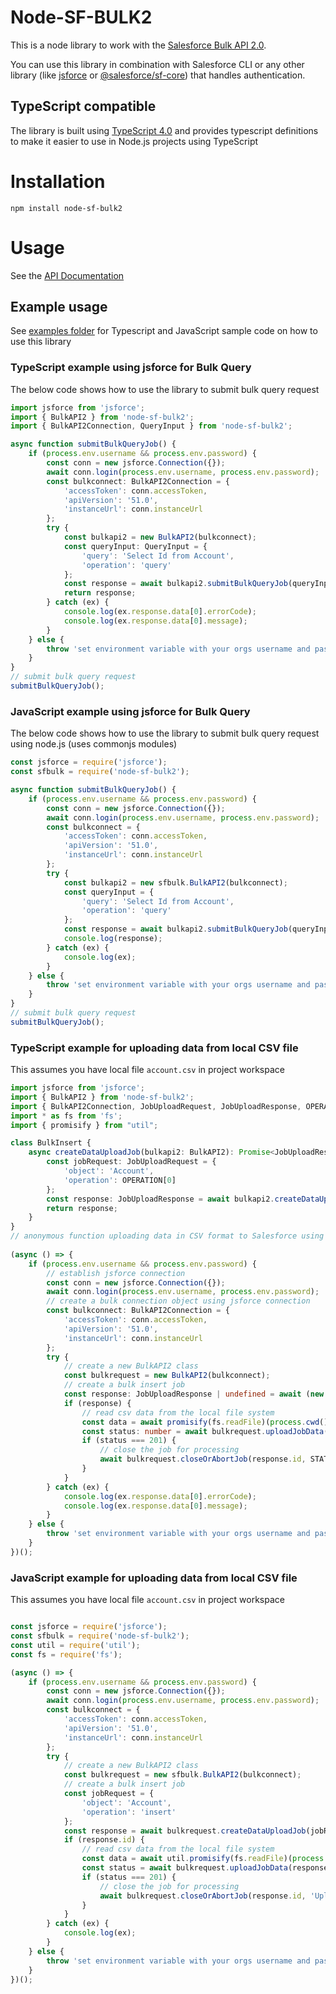 # Node-SF-BULK2

This is a node library to work with the [Salesforce Bulk API 2.0](https://developer.salesforce.com/docs/atlas.en-us.230.0.api_asynch.meta/api_bulk_v2/asynch_api_intro.htm).

You can use this library in combination with Salesforce CLI or any other library (like [jsforce](https://jsforce.github.io/document/) or [@salesforce/sf-core](https://github.com/forcedotcom/sfdx-core)) that handles authentication.

## TypeScript compatible

The library is built using [TypeScript 4.0](https://www.typescriptlang.org/) and provides typescript definitions to make it easier to use in Node.js projects using TypeScript

# Installation

`npm install node-sf-bulk2`

# Usage

See the [API Documentation](https://msrivastav13.github.io/node-sf-bulk2/modules.html)

## Example usage

See [examples folder](/examples) for Typescript and JavaScript sample code on how to use this library

### TypeScript example using jsforce for Bulk Query

The below code shows how to use the library to submit bulk query request

```typescript
import jsforce from 'jsforce';
import { BulkAPI2 } from 'node-sf-bulk2';
import { BulkAPI2Connection, QueryInput } from 'node-sf-bulk2';

async function submitBulkQueryJob() {
    if (process.env.username && process.env.password) {
        const conn = new jsforce.Connection({});
        await conn.login(process.env.username, process.env.password);
        const bulkconnect: BulkAPI2Connection = {
            'accessToken': conn.accessToken,
            'apiVersion': '51.0',
            'instanceUrl': conn.instanceUrl
        };
        try {
            const bulkapi2 = new BulkAPI2(bulkconnect);
            const queryInput: QueryInput = {
                'query': 'Select Id from Account',
                'operation': 'query'
            };
            const response = await bulkapi2.submitBulkQueryJob(queryInput);
            return response;
        } catch (ex) {
            console.log(ex.response.data[0].errorCode);
            console.log(ex.response.data[0].message);
        }
    } else {
        throw 'set environment variable with your orgs username and password'
    }
}
// submit bulk query request
submitBulkQueryJob();
```
### JavaScript example using jsforce for Bulk Query

The below code shows how to use the library to submit bulk query request using node.js (uses commonjs modules)

```javascript
const jsforce = require('jsforce');
const sfbulk = require('node-sf-bulk2');

async function submitBulkQueryJob() {
    if (process.env.username && process.env.password) {
        const conn = new jsforce.Connection({});
        await conn.login(process.env.username, process.env.password);
        const bulkconnect = {
            'accessToken': conn.accessToken,
            'apiVersion': '51.0',
            'instanceUrl': conn.instanceUrl
        };
        try {
            const bulkapi2 = new sfbulk.BulkAPI2(bulkconnect);
            const queryInput = {
                'query': 'Select Id from Account',
                'operation': 'query'
            };
            const response = await bulkapi2.submitBulkQueryJob(queryInput);
            console.log(response);
        } catch (ex) {
            console.log(ex);
        }
    } else {
        throw 'set environment variable with your orgs username and password'
    }
}
// submit bulk query request
submitBulkQueryJob();
```

### TypeScript example for uploading data from local CSV file


This assumes you have local file `account.csv` in project workspace

```typescript
import jsforce from 'jsforce';
import { BulkAPI2 } from 'node-sf-bulk2';
import { BulkAPI2Connection, JobUploadRequest, JobUploadResponse, OPERATION, STATE } from 'node-sf-bulk2';
import * as fs from 'fs';
import { promisify } from "util";

class BulkInsert {
    async createDataUploadJob(bulkapi2: BulkAPI2): Promise<JobUploadResponse | undefined> {
        const jobRequest: JobUploadRequest = {
            'object': 'Account',
            'operation': OPERATION[0]
        };
        const response: JobUploadResponse = await bulkapi2.createDataUploadJob(jobRequest);
        return response;
    }
}
// anonymous function uploading data in CSV format to Salesforce using Bulk V2
 
(async () => {
    if (process.env.username && process.env.password) {
        // establish jsforce connection
        const conn = new jsforce.Connection({});
        await conn.login(process.env.username, process.env.password);
        // create a bulk connection object using jsforce connection
        const bulkconnect: BulkAPI2Connection = {
            'accessToken': conn.accessToken,
            'apiVersion': '51.0',
            'instanceUrl': conn.instanceUrl
        };
        try {
            // create a new BulkAPI2 class
            const bulkrequest = new BulkAPI2(bulkconnect);
            // create a bulk insert job
            const response: JobUploadResponse | undefined = await (new BulkInsert().createDataUploadJob(bulkrequest));
            if (response) {
                // read csv data from the local file system
                const data = await promisify(fs.readFile)(process.cwd() + "/account.csv", "UTF-8");
                const status: number = await bulkrequest.uploadJobData(response.contentUrl, data);
                if (status === 201) {
                    // close the job for processing
                    await bulkrequest.closeOrAbortJob(response.id, STATE[1]);
                }
            }
        } catch (ex) {
            console.log(ex.response.data[0].errorCode);
            console.log(ex.response.data[0].message);
        }
    } else {
        throw 'set environment variable with your orgs username and password'
    }
})();
```

### JavaScript example for uploading data from local CSV file


This assumes you have local file `account.csv` in project workspace

```javascript

const jsforce = require('jsforce');
const sfbulk = require('node-sf-bulk2');
const util = require('util');
const fs = require('fs');

(async () => {
    if (process.env.username && process.env.password) {
        const conn = new jsforce.Connection({});
        await conn.login(process.env.username, process.env.password);
        const bulkconnect = {
            'accessToken': conn.accessToken,
            'apiVersion': '51.0',
            'instanceUrl': conn.instanceUrl
        };
        try {
            // create a new BulkAPI2 class
            const bulkrequest = new sfbulk.BulkAPI2(bulkconnect);
            // create a bulk insert job
            const jobRequest = {
                'object': 'Account',
                'operation': 'insert'
            };
            const response = await bulkrequest.createDataUploadJob(jobRequest);
            if (response.id) {
                // read csv data from the local file system
                const data = await util.promisify(fs.readFile)(process.cwd() + "/account.csv", "UTF-8");
                const status = await bulkrequest.uploadJobData(response.contentUrl, data);
                if (status === 201) {
                    // close the job for processing
                    await bulkrequest.closeOrAbortJob(response.id, 'UploadComplete');
                }
            }
        } catch (ex) {
            console.log(ex);
        }
    } else {
        throw 'set environment variable with your orgs username and password'
    }
})();

```